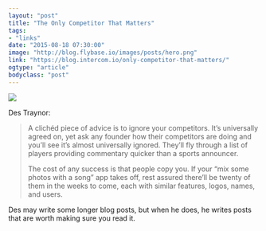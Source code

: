 ```yaml
---
layout: "post"
title: "The Only Competitor That Matters"
tags: 
- "links"
date: "2015-08-18 07:30:00"
image: "http://blog.flybase.io/images/posts/hero.png"
link: "https://blog.intercom.io/only-competitor-that-matters/"
ogtype: "article"
bodyclass: "post"
---
```


<div><div class="image splash">
	<img src="http://blog.flybase.io/images/posts/hero.png" />
</div></div>

Des Traynor:

> A clichéd piece of advice is to ignore your competitors. It’s universally agreed on, yet ask any founder how their competitors are doing and you’ll see it’s almost universally ignored. They’ll fly through a list of players providing commentary quicker than a sports announcer.
>
> The cost of any success is that people copy you. If your “mix some photos with a song” app takes off, rest assured there’ll be twenty of them in the weeks to come, each with similar features, logos, names, and users.

Des may write some longer blog posts, but when he does, he writes posts that are worth making sure you read it.